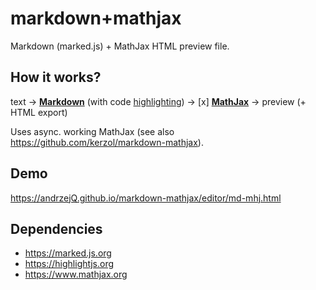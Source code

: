 markdown+mathjax
================
Markdown (marked.js) + MathJax HTML preview file.

## How it works?

text → [**Markdown**](https://marked.js.org) (with code [highlighting](https://highlightjs.org/)) → [x] [**MathJax**](https://www.mathjax.org/) → preview (+ HTML export)

Uses async. working MathJax (see also <https://github.com/kerzol/markdown-mathjax>).

## Demo

https://andrzejQ.github.io/markdown-mathjax/editor/md-mhj.html

## Dependencies

- <https://marked.js.org>
- <https://highlightjs.org>
- <https://www.mathjax.org>

